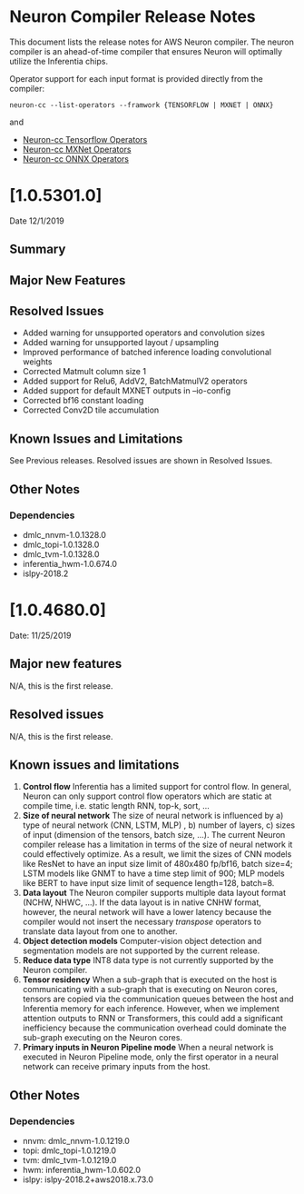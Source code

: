 # Neuron Compiler Release Notes

This document lists the release notes for AWS Neuron compiler. The neuron compiler is an ahead-of-time compiler that ensures Neuron will optimally utilize the Inferentia chips.

Operator support for each input format is provided directly from the compiler:

```
neuron-cc --list-operators --framwork {TENSORFLOW | MXNET | ONNX}
```

and

* [Neuron-cc Tensorflow Operators](./neuron-cc-ops-tensorflow.md)
* [Neuron-cc MXNet Operators](./neuron-cc-ops-mxnet.md)
* [Neuron-cc ONNX Operators](./neuron-cc-ops-onnx.md)


# [1.0.5301.0]

Date 12/1/2019

## Summary

## Major New Features

## Resolved Issues

* Added warning for unsupported operators and convolution sizes
* Added warning for unsupported layout / upsampling
* Improved performance of batched inference loading convolutional weights
* Corrected Matmult column size 1
* Added support for Relu6, AddV2, BatchMatmulV2 operators
* Added support for default MXNET outputs in –io-config
* Corrected bf16 constant loading
* Corrected Conv2D tile accumulation 

## Known Issues and Limitations

See Previous releases. Resolved issues are shown in Resolved Issues.

## Other Notes

### Dependencies

* dmlc_nnvm-1.0.1328.0 
* dmlc_topi-1.0.1328.0 
* dmlc_tvm-1.0.1328.0 
* inferentia_hwm-1.0.674.0 
* islpy-2018.2

# [1.0.4680.0]

Date:  11/25/2019

## Major new features

N/A, this is the first release.

## Resolved issues

N/A, this is the first release.

## Known issues and limitations

1. **Control flow** Inferentia has a limited support for control flow. In general, Neuron can only support control flow operators which are static at compile time, i.e. static length RNN, top-k, sort, ...
2. **Size of neural network** The size of neural network is influenced by a) type of neural network (CNN, LSTM, MLP) , b) number of layers, c) sizes of input (dimension of the tensors, batch size, ...). The current Neuron compiler release has a limitation in terms of the size of neural network it could effectively optimize. As a result, we limit the sizes of CNN models like ResNet to have an input size limit of 480x480 fp/bf16, batch size=4; LSTM models like GNMT to have a time step limit of 900; MLP models like BERT to have input size limit of sequence length=128, batch=8.
3. **Data layout**  The Neuron compiler supports multiple data layout format (NCHW, NHWC, ...). If the data layout is in native CNHW format, however, the neural network will have a lower latency because the compiler would not insert the necessary _*transpose*_ operators to translate data layout from one to another.
4. **Object detection models** Computer-vision object detection and segmentation models are not supported by the current release.
5. **Reduce data type** INT8 data type is not currently supported by the Neuron compiler.
6. **Tensor residency** When a sub-graph that is executed on the host is communicating with a sub-graph that is executing on Neuron cores, tensors are copied via the communication queues between the host and Inferentia memory for each inference. However, when we implement attention outputs to RNN or Transformers, this could add a significant inefficiency because the communication overhead could dominate the sub-graph executing on the Neuron cores. 
7. **Primary inputs in Neuron Pipeline mode** When a neural network is executed in Neuron Pipeline mode, only the first operator in a neural network can receive primary inputs from the host.

## Other Notes

### Dependencies

* nnvm: dmlc_nnvm-1.0.1219.0
* topi: dmlc_topi-1.0.1219.0
* tvm: dmlc_tvm-1.0.1219.0
* hwm: inferentia_hwm-1.0.602.0
* islpy: islpy-2018.2+aws2018.x.73.0


